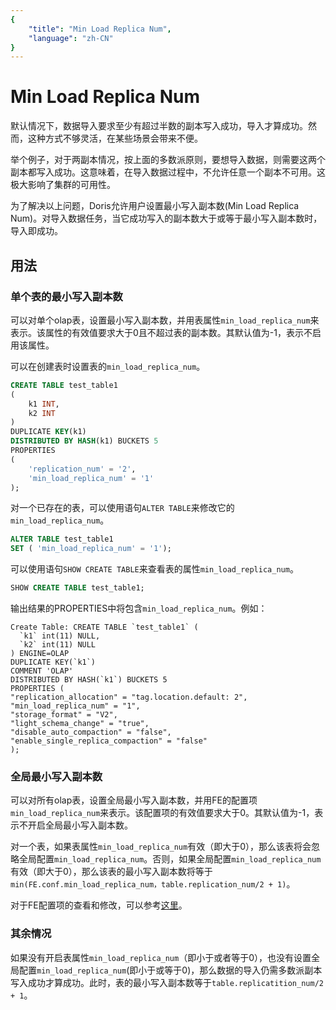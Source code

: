 ```yaml
---
{
    "title": "Min Load Replica Num",
    "language": "zh-CN"
}
---
```


<!--
Licensed to the Apache Software Foundation (ASF) under one
or more contributor license agreements.  See the NOTICE file
distributed with this work for additional information
regarding copyright ownership.  The ASF licenses this file
to you under the Apache License, Version 2.0 (the
"License"); you may not use this file except in compliance
with the License.  You may obtain a copy of the License at

  http://www.apache.org/licenses/LICENSE-2.0

Unless required by applicable law or agreed to in writing,
software distributed under the License is distributed on an
"AS IS" BASIS, WITHOUT WARRANTIES OR CONDITIONS OF ANY
KIND, either express or implied.  See the License for the
specific language governing permissions and limitations
under the License.
-->

# Min Load Replica Num

默认情况下，数据导入要求至少有超过半数的副本写入成功，导入才算成功。然而，这种方式不够灵活，在某些场景会带来不便。

举个例子，对于两副本情况，按上面的多数派原则，要想导入数据，则需要这两个副本都写入成功。这意味着，在导入数据过程中，不允许任意一个副本不可用。这极大影响了集群的可用性。

为了解决以上问题，Doris允许用户设置最小写入副本数(Min Load Replica Num)。对导入数据任务，当它成功写入的副本数大于或等于最小写入副本数时，导入即成功。

## 用法

### 单个表的最小写入副本数

可以对单个olap表，设置最小写入副本数，并用表属性`min_load_replica_num`来表示。该属性的有效值要求大于0且不超过表的副本数。其默认值为-1，表示不启用该属性。

可以在创建表时设置表的`min_load_replica_num`。

```sql
CREATE TABLE test_table1
(
    k1 INT,
    k2 INT
)
DUPLICATE KEY(k1)
DISTRIBUTED BY HASH(k1) BUCKETS 5
PROPERTIES
(
    'replication_num' = '2',
    'min_load_replica_num' = '1'
);
```

对一个已存在的表，可以使用语句`ALTER TABLE`来修改它的`min_load_replica_num`。

```sql
ALTER TABLE test_table1
SET ( 'min_load_replica_num' = '1');
```

可以使用语句`SHOW CREATE TABLE`来查看表的属性`min_load_replica_num`。

```SQL
SHOW CREATE TABLE test_table1;
```

输出结果的PROPERTIES中将包含`min_load_replica_num`。例如：

```text
Create Table: CREATE TABLE `test_table1` (
  `k1` int(11) NULL,
  `k2` int(11) NULL
) ENGINE=OLAP
DUPLICATE KEY(`k1`)
COMMENT 'OLAP'
DISTRIBUTED BY HASH(`k1`) BUCKETS 5
PROPERTIES (
"replication_allocation" = "tag.location.default: 2",
"min_load_replica_num" = "1",
"storage_format" = "V2",
"light_schema_change" = "true",
"disable_auto_compaction" = "false",
"enable_single_replica_compaction" = "false"
);
```

### 全局最小写入副本数

可以对所有olap表，设置全局最小写入副本数，并用FE的配置项`min_load_replica_num`来表示。该配置项的有效值要求大于0。其默认值为-1，表示不开启全局最小写入副本数。

对一个表，如果表属性`min_load_replica_num`有效（即大于0），那么该表将会忽略全局配置`min_load_replica_num`。否则，如果全局配置`min_load_replica_num`有效（即大于0），那么该表的最小写入副本数将等于`min(FE.conf.min_load_replica_num，table.replication_num/2 + 1)`。

对于FE配置项的查看和修改，可以参考[这里](../../../admin-manual/config/fe-config.md)。

### 其余情况

如果没有开启表属性`min_load_replica_num`（即小于或者等于0），也没有设置全局配置`min_load_replica_num`(即小于或等于0)，那么数据的导入仍需多数派副本写入成功才算成功。此时，表的最小写入副本数等于`table.replicatition_num/2 + 1`。

